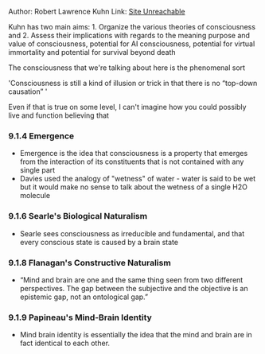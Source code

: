 Author: Robert Lawrence Kuhn
Link: [Site Unreachable](https://www.sciencedirect.com/science/article/pii/S0079610723001128?via%3Dihub)

Kuhn has two main aims: 1. Organize the various theories of consciousness and 2. Assess their implications with regards to the meaning purpose and value of consciousness, potential for AI consciousness, potential for virtual immortality and potential for survival beyond death

The consciousness that we're talking about here is the phenomenal sort

'Consciousness is still a kind of illusion or trick in that there is no “top-down causation” '

Even if that is true on some level, I can't imagine how you could possibly live and function believing that

### 9.1.4 Emergence
- Emergence is the idea that consciousness is a property that emerges from the interaction of its constituents that is not contained with any single part
- Davies used the analogy of "wetness" of water - water is said to be wet but it would make no sense to talk about the wetness of a single H2O molecule

### 9.1.6 Searle's Biological Naturalism
- Searle sees consciousness as irreducible and fundamental, and that every conscious state is caused by a brain state

### 9.1.8 Flanagan's Constructive Naturalism
- “Mind and brain are one and the same thing seen from two different perspectives. The gap between the subjective and the objective is an epistemic gap, not an ontological gap.”

### 9.1.9 Papineau's Mind-Brain Identity
- Mind brain identity is essentially the idea that the mind and brain are in fact identical to each other. 
